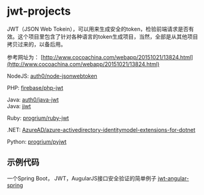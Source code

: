 # jwt-projects
JWT（JSON Web Tokein），可以用来生成安全的token，检验前端请求是否有效。这个项目里包含了针对各种语言的token生成项目，当然，全部是从其他项目拷贝过来的，以备后用。

参考网址为： [http://www.cocoachina.com/webapp/20151021/13824.html](http://www.cocoachina.com/webapp/20151021/13824.html)

NodeJS: [auth0/node-jsonwebtoken](node-jsonwebtoken)

PHP: [firebase/php-jwt](php-jwt)

Java: [auth0/java-jwt](java-jwt)  
Java: [jjwt](jjwt)

Ruby: [progrium/ruby-jwt](ruby-jwt)

.NET: [AzureAD/azure-activedirectory-identitymodel-extensions-for-dotnet](azure-activedirectory-identitymodel-extensions-for-dotnet)

Python: [progrium/pyjwt](pyjwt)

## 示例代码

一个Spring Boot， JWT，AugularJS接口安全验证的简单例子  [jwt-angular-spring](jwt-angular-spring)